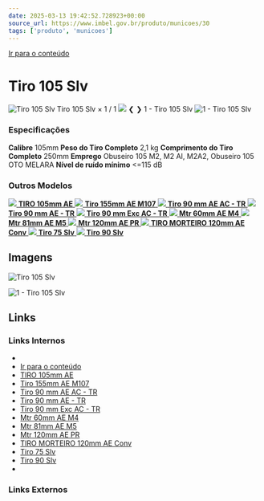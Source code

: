 ```yaml
---
date: 2025-03-13 19:42:52.728923+00:00
source_url: https://www.imbel.gov.br/produto/municoes/30
tags: ['produto', 'municoes']
---
```


[](https://www.imbel.gov.br/produto/municoes/30)
[Ir para o conteúdo](https://www.imbel.gov.br/produto/municoes/30#conteudo)
# Tiro 105 Slv
![Tiro 105 Slv](https://www.imbel.gov.br/storage/produto/30-1680009510.png)
Tiro 105 Slv
×
1 / 1
![](https://www.imbel.gov.br/storage/produto/30-1680009510.png)
❮ ❯
1 - Tiro 105 Slv 
![1 - Tiro 105 Slv ](https://www.imbel.gov.br/storage/produto/30-1680009510.png)
### Especificações
**Calibre**
105mm
**Peso do Tiro Completo**
2,1 kg
**Comprimento do Tiro Completo**
250mm
**Emprego**
Obuseiro 105 M2, M2 AI, M2A2, Obuseiro 105 OTO MELARA
**Nível de ruído mínimo**
<=115 dB
### Outros Modelos
[ ![](https://www.imbel.gov.br/storage/produto/18-1740135308.png) **TIRO 105mm AE** ](https://www.imbel.gov.br/produto/municoes/18)
[ ![](https://www.imbel.gov.br/storage/produto/1740135741.png) **Tiro 155mm AE M107** ](https://www.imbel.gov.br/produto/municoes/20)
[ ![](https://www.imbel.gov.br/storage/produto/1704823467.png) **Tiro 90 mm AE AC - TR** ](https://www.imbel.gov.br/produto/municoes/21)
[ ![](https://www.imbel.gov.br/storage/produto/22-1740767106.png) **Tiro 90 mm AE - TR** ](https://www.imbel.gov.br/produto/municoes/22)
[ ![](https://www.imbel.gov.br/storage/produto/23-1680007811.png) **Tiro 90 mm Exc AC - TR** ](https://www.imbel.gov.br/produto/municoes/23)
[ ![](https://www.imbel.gov.br/storage/produto/24-1680007989.png) **Mtr 60mm AE M4** ](https://www.imbel.gov.br/produto/municoes/24)
[ ![](https://www.imbel.gov.br/storage/produto/25-1680008298.png) **Mtr 81mm AE M5** ](https://www.imbel.gov.br/produto/municoes/25)
[ ![](https://www.imbel.gov.br/storage/produto/26-1740766942.png) **Mtr 120mm AE PR** ](https://www.imbel.gov.br/produto/municoes/26)
[ ![](https://www.imbel.gov.br/storage/produto/27-1680009025.png) **TIRO MORTEIRO 120mm AE Conv** ](https://www.imbel.gov.br/produto/municoes/27)
[ ![](https://www.imbel.gov.br/storage/produto/28-1680009241.png) **Tiro 75 Slv** ](https://www.imbel.gov.br/produto/municoes/28)
[ ![](https://www.imbel.gov.br/storage/produto/29-1680009368.png) **Tiro 90 Slv** ](https://www.imbel.gov.br/produto/municoes/29)
[ ](https://www.imbel.gov.br/produto/municoes/30#home)


## Imagens

![Tiro 105 Slv](https://www.imbel.gov.br/storage/produto/30-1680009510.png)

![1 - Tiro 105 Slv ](https://www.imbel.gov.br/storage/produto/30-1680009510.png)



## Links

### Links Internos

- [](https://www.imbel.gov.br/produto/municoes/30)
- [Ir para o conteúdo](https://www.imbel.gov.br/produto/municoes/30#conteudo)
- [TIRO 105mm AE](https://www.imbel.gov.br/produto/municoes/18)
- [Tiro 155mm AE M107](https://www.imbel.gov.br/produto/municoes/20)
- [Tiro 90 mm AE AC - TR](https://www.imbel.gov.br/produto/municoes/21)
- [Tiro 90 mm AE - TR](https://www.imbel.gov.br/produto/municoes/22)
- [Tiro 90 mm Exc AC - TR](https://www.imbel.gov.br/produto/municoes/23)
- [Mtr 60mm AE M4](https://www.imbel.gov.br/produto/municoes/24)
- [Mtr 81mm AE M5](https://www.imbel.gov.br/produto/municoes/25)
- [Mtr 120mm AE PR](https://www.imbel.gov.br/produto/municoes/26)
- [TIRO MORTEIRO 120mm AE Conv](https://www.imbel.gov.br/produto/municoes/27)
- [Tiro 75 Slv](https://www.imbel.gov.br/produto/municoes/28)
- [Tiro 90 Slv](https://www.imbel.gov.br/produto/municoes/29)
- [](https://www.imbel.gov.br/produto/municoes/30#home)

### Links Externos


